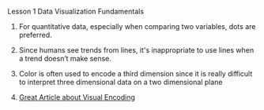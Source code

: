 Lesson 1 Data Visualization Fundamentals
 
1. For quantitative data, especially when comparing two variables, dots are preferred.

2. Since humans see trends from lines, it's inappropriate to use lines when a trend doesn’t make sense.

3.  Color is often used to encode a third dimension since it is really difficult 
	to interpret three dimensional data on a two dimensional plane
	
4.  [Great Article about Visual Encoding](https://www.perceptualedge.com/articles/b-eye/encoding_values_in_graph.pdf)
